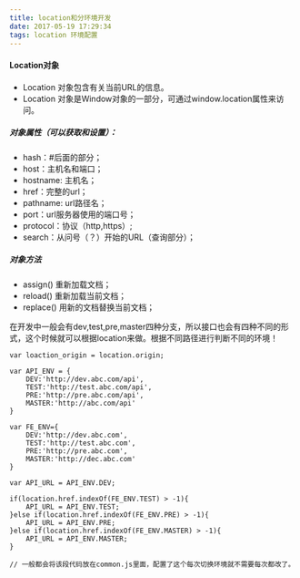 ```yaml
---
title: location和分环境开发
date: 2017-05-19 17:29:34
tags: location 环境配置
---
```

#### Location对象
- Location 对象包含有关当前URL的信息。
- Location 对象是Window对象的一部分，可通过window.location属性来访问。

##### 对象属性（可以获取和设置）：
- hash：#后面的部分；
- host：主机名和端口；
- hostname: 主机名；
- href：完整的url；
- pathname: url路径名；
- port：url服务器使用的端口号；
- protocol：协议（http,https）;
- search：从问号（？）开始的URL（查询部分）；

##### 对象方法
- assign() 重新加载文档；
- reload() 重新加载当前文档；
- replace() 用新的文档替换当前文档；


在开发中一般会有dev,test,pre,master四种分支，所以接口也会有四种不同的形式，这个时候就可以根据location来做。根据不同路径进行判断不同的环境！

<!--more-->

```
var loaction_origin = location.origin;

var API_ENV = {
    DEV:'http://dev.abc.com/api',
    TEST:'http://test.abc.com/api',
    PRE:'http://pre.abc.com/api',
    MASTER:'http://abc.com/api'
}

var FE_ENV={
    DEV:'http://dev.abc.com',
    TEST:'http://test.abc.com',
    PRE:'http://pre.abc.com',
    MASTER:'http://dec.abc.com'
}

var API_URL = API_ENV.DEV;

if(location.href.indexOf(FE_ENV.TEST) > -1){
    API_URL = API_ENV.TEST;
}else if(location.href.indexOf(FE_ENV.PRE) > -1){
    API_URL = API_ENV.PRE;
}else if(location.href.indexOf(FE_ENV.MASTER) > -1){
    API_URL = API_ENV.MASTER;
}

// 一般都会将该段代码放在common.js里面，配置了这个每次切换环境就不需要每次都改了。

```